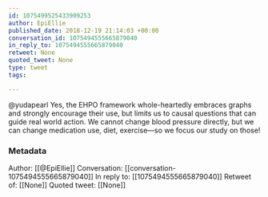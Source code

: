 ```yaml
---
id: 1075499525433909253
author: EpiEllie
published_date: 2018-12-19 21:14:03 +00:00
conversation_id: 1075494555665879040
in_reply_to: 1075494555665879040
retweet: None
quoted_tweet: None
type: tweet
tags:

---
```


@yudapearl Yes, the EHPO framework whole-heartedly embraces graphs and strongly encourage their use, but limits us to causal questions that can guide real world action. We cannot change blood pressure directly, but we can change medication use, diet, exercise—so we focus our study on those!

### Metadata

Author: [[@EpiEllie]]
Conversation: [[conversation-1075494555665879040]]
In reply to: [[1075494555665879040]]
Retweet of: [[None]]
Quoted tweet: [[None]]
